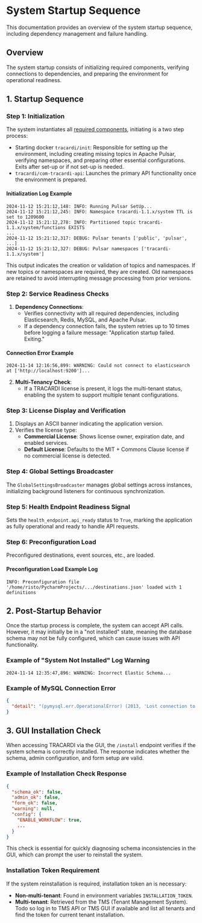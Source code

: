 # System Startup Sequence

This documentation provides an overview of the system startup sequence, including dependency management and failure
handling.

## Overview

The system startup consists of initializing required components, verifying connections to dependencies, and preparing
the environment for operational readiness.

## 1. Startup Sequence

### Step 1: Initialization

The system instantiates all [required components](dependencies_pods.md), initiating is a two step process:

- Starting docker `tracardi/init`: Responsible for setting up the environment, including creating missing topics in Apache Pulsar,
  verifying namespaces, and preparing other essential configurations. Exits after set-up or if not set-up is needed.
- `tracardi/com-tracardi-api`: Launches the primary API functionality once the environment is prepared.

#### Initialization Log Example

```commandline
2024-11-12 15:21:12,148: INFO: Running Pulsar SetUp...
2024-11-12 15:21:12,245: INFO: Namespace tracardi-1.1.x/system TTL is set to 1209600
2024-11-12 15:21:12,278: INFO: Partitioned topic tracardi-1.1.x/system/functions EXISTS
...
2024-11-12 15:21:12,317: DEBUG: Pulsar tenants ['public', 'pulsar', ...]
2024-11-12 15:21:12,327: DEBUG: Pulsar namespaces ['tracardi-1.1.x/system']
```

This output indicates the creation or validation of topics and namespaces. If new topics or namespaces are required,
they are created. Old namespaces are retained to avoid interrupting message processing from prior versions.

### Step 2: Service Readiness Checks

1. **Dependency Connections**:
    - Verifies connectivity with all required dependencies, including Elasticsearch, Redis, MySQL, and Apache Pulsar.
    - If a dependency connection fails, the system retries up to 10 times before logging a failure message: "Application
      startup failed. Exiting."

#### Connection Error Example

```commandline
2024-11-14 12:16:56,899: WARNING: Could not connect to elasticsearch at ['http://localhost:9200']...
```

2. **Multi-Tenancy Check**:
    - If a TRACARDI license is present, it logs the multi-tenant status, enabling the system to support multiple tenant
      configurations.

### Step 3: License Display and Verification

1. Displays an ASCII banner indicating the application version.
2. Verifies the license type:
    - **Commercial License**: Shows license owner, expiration date, and enabled services.
    - **Default License**: Defaults to the MIT + Commons Clause license if no commercial license is detected.

### Step 4: Global Settings Broadcaster

The `GlobalSettingsBroadcaster` manages global settings across instances, initializing background listeners for
continuous synchronization.

### Step 5: Health Endpoint Readiness Signal

Sets the `health_endpoint.api_ready` status to `True`, marking the application as fully operational and ready to handle
API requests.

### Step 6: Preconfiguration Load

Preconfigured destinations, event sources, etc., are loaded.

#### Preconfiguration Load Example Log

```commandline
INFO: Preconfiguration file '/home/risto/PycharmProjects/.../destinations.json' loaded with 1 definitions
```

## 2. Post-Startup Behavior

Once the startup process is complete, the system can accept API calls. However, it may initially be in a "not installed"
state, meaning the database schema may not be fully configured, which can cause issues with API functionality.

### Example of "System Not Installed" Log Warning

```commandline
2024-11-14 12:35:47,896: WARNING: Incorrect Elastic Schema...
```

### Example of MySQL Connection Error

```json
{
  "detail": "(pymysql.err.OperationalError) (2013, 'Lost connection to MySQL server during query')"
}
```

## 3. GUI Installation Check

When accessing TRACARDI via the GUI, the `/install` endpoint verifies if the system schema is correctly installed. The
response indicates whether the schema, admin configuration, and form setup are valid.

### Example of Installation Check Response

```json
{
  "schema_ok": false,
  "admin_ok": false,
  "form_ok": false,
  "warning": null,
  "config": {
    "ENABLE_WORKFLOW": true,
    ...
  }
}
```

This check is essential for quickly diagnosing schema inconsistencies in the GUI, which can prompt the user to reinstall
the system.

### Installation Token Requirement

If the system reinstallation is required, installation token an  is necessary:

- **Non-multi-tenant**: Found in environment variables `INSTALLATION_TOKEN`.
- **Multi-tenant**: Retrieved from the TMS (Tenant Management System). Todo so log in to TMS API or TMS GUI if available and list all tenants and find the token for current tenant installation.


